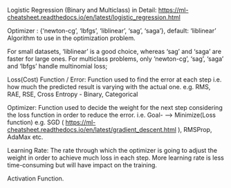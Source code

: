 Logistic Regression (Binary and Multiclass) in Detail:
https://ml-cheatsheet.readthedocs.io/en/latest/logistic_regression.html

Optimizer : {‘newton-cg’, ‘lbfgs’, ‘liblinear’, ‘sag’, ‘saga’},
default: ‘liblinear’ Algorithm to use in the optimization problem.

For small datasets, ‘liblinear’ is a good choice, whereas ‘sag’ and ‘saga’ are faster for large ones.
For multiclass problems, only ‘newton-cg’, ‘sag’, ‘saga’ and ‘lbfgs’ handle multinomial loss;

Loss(Cost) Function / Error: Function used to find the error at each step i.e. 
how much the predicted result is varying with the actual one. 
e.g. RMS, RAE, RSE, Cross Entropy - Binary, Categorical

Optimizer: Function used to decide the weight for the next step considering the loss function in order to reduce the error.
i.e. Goal- --> Minimize(Loss function)
e.g. SGD ( https://ml-cheatsheet.readthedocs.io/en/latest/gradient_descent.html ), RMSProp, AdaMax etc.

Learning Rate: The rate through which the optimizer is going to adjust the weight in order to achieve much loss in each step.
More learning rate is less time-consuming but will have impact on the training.


Activation Function.
